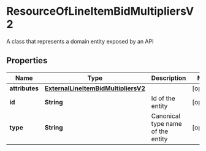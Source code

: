 

# ResourceOfLineItemBidMultipliersV2

A class that represents a domain entity exposed by an API

## Properties

| Name | Type | Description | Notes |
|------------ | ------------- | ------------- | -------------|
|**attributes** | [**ExternalLineItemBidMultipliersV2**](ExternalLineItemBidMultipliersV2.md) |  |  [optional] |
|**id** | **String** | Id of the entity |  [optional] |
|**type** | **String** | Canonical type name of the entity |  [optional] |



